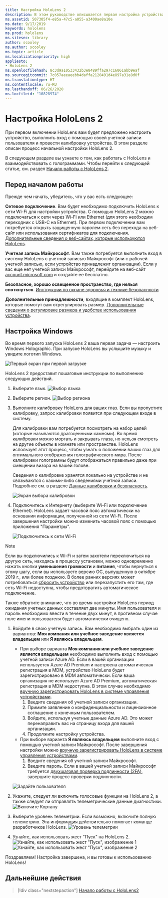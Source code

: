 ```yaml
---
title: Настройка HoloLens 2
description: В этом руководстве описывается первая настройка устройства.  Вам потребуется сеть Wi-Fi, а также учетная запись Майкрософт (MSA) или Azure Active Directory (AAD).
ms.assetid: 507305f4-e85a-47c5-a055-a3400ae8a10e
ms.date: 9/17/2019
keywords: hololens
ms.prod: hololens
ms.sitesec: library
author: scooley
ms.author: scooley
ms.topic: article
ms.localizationpriority: high
appliesto:
- HoloLens 2
ms.openlocfilehash: 8c3d9a10533432b3e8489ffa297c16061abb9eaf
ms.sourcegitcommit: 7c057aeeaeebb4daffa2120491d4e897a31e8d0f
ms.translationtype: HT
ms.contentlocale: ru-RU
ms.lasthandoff: 06/26/2020
ms.locfileid: "10828974"
---
```

# Настройка HoloLens 2

При первом включении HoloLens вам будет предложено настроить устройство, выполнить вход с помощью своей учетной записи пользователя и провести калибровку устройства.  В этом разделе описан процесс начальной настройки HoloLens 2.

В следующем разделе вы узнаете о том, как работать с HoloLens и взаимодействовать с голограммами. Чтобы перейти к следующей статье, см. раздел [Начало работы с HoloLens 2](hololens2-basic-usage.md).

## Перед началом работы

Прежде чем начать, убедитесь, что у вас есть следующее:

**Сетевое подключение**. Вам будет необходимо подключить HoloLens к сети Wi-Fi для настройки устройства. C помощью HoloLens 2 можно подключаться к сети через Wi-Fi или Ethernet (для этого необходим переходник с USB-C на Ethernet). При первом подключении вам потребуется открыть защищенную паролем сеть без перехода на веб-сайт или использования сертификатов для подключения. [Дополнительные сведения о веб-сайтах, которые используются HoloLens](hololens-offline.md).

**Учетная запись Майкрософт**. Вам также потребуется выполнить вход в систему HoloLens с учетной записью Майкрософт (или с рабочей учетной записью, если устройство принадлежит организации). Если у вас еще нет учетной записи Майкрософт, перейдите на веб-сайт [account.microsoft.com](https://account.microsoft.com) и создайте ее бесплатно.

**Безопасное, хорошо освещенное пространство, где нельзя споткнуться**. [Инструкции по охране здоровья и технике безопасности](https://go.microsoft.com/fwlink/p/?LinkId=746661)

**Дополнительные принадлежности**, входящие в комплект HoloLens, которые помогут вам отрегулировать размер. [Дополнительные сведения о регулировке размера и удобстве использования устройства](hololens2-setup.md#adjust-fit).

## Настройка Windows

Во время первого запуска HoloLens 2 ваша первая задача — настроить Windows Holographic.  При запуске HoloLens вы услышите музыку и увидите логотип Windows.

![Первый экран при первой загрузке](images/01-magic-moment.png)

HoloLens 2 предоставит пошаговые инструкции по выполнению следующих действий.

1. Выберите язык.
    ![Выбор языка](images/04-language.png)

1. Выберите регион.
    ![Выбор региона](images/05-region.png)

1. Выполните калибровку HoloLens для ваших глаз.  Если вы пропустите калибровку, запрос калибровки появится при следующем входе в систему.

    Для калибровки вам потребуется посмотреть на набор целей (которые называются драгоценными камнями). Во время калибровки можно моргать и закрывать глаза, но нельзя смотреть на другие объекты в комнате или пространстве. HoloLens использует этот процесс, чтобы узнать о положении ваших глаз для оптимального отображения голографического мира. После калибровки голограммы будут отображаться правильно даже при смещении визора на вашей голове.

    Сведения о калибровке хранятся локально на устройстве и не связываются с какими-либо сведениями учетной записи. Подробнее см. в разделе [Данные калибровки и безопасность](hololens-calibration.md#calibration-data-and-security).

    ![Экран выбора калибровки](images/06-et-corners.png)

1. Подключитесь к Интернету (выберите Wi-Fi или подключение Ethernet).
     HoloLens задает часовой пояс автоматически на основании информации, полученной из сети Wi-Fi. После завершения настройки можно изменить часовой пояс с помощью приложения "Параметры".

    ![Подключитесь к сети Wi-Fi](images/11-network.png)
> [!NOTE] 
> Если вы подключились к Wi-Fi и затем захотели переключиться на другую сеть, находясь в процессу установки, можно одновременно нажать кнопки **уменьшения громкости** и **питания**, чтобы вернуться к этому шагу, если вы используете версию ОС, выпущенную в октябре 2019 г., или более позднюю. В более ранних версиях может потребоваться [сбросить устройство](hololens-recovery.md) или перезапустить его там, где сеть Wi-Fi недоступна, чтобы предотвратить автоматическое подключение.
> 
> Также обратите внимание, что во время настройки HoloLens период ожидания учетных данных составляет две минуты. Имя пользователя и пароль необходимо ввести в течение двух минут, в противном случае поле имени пользователя будет автоматически очищено.

1. Войдите в свою учетную запись. Вам необходимо выбрать один из вариантов: **Моя компания или учебное заведение является владельцем** или **Я являюсь владельцем**.
    - При выборе варианта **Моя компания или учебное заведение является владельцем** необходимо выполнить вход с помощью учетной записи Azure AD. Если в вашей организации используется Azure AD Premium и настроена автоматическая регистрация в MDM, устройство HoloLens будет зарегистрировано в MDM автоматически. Если ваша организация не использует Azure AD Premium, автоматическая регистрация в MDM недоступна. В этом случае необходимо [вручную зарегистрировать HoloLens в системе управления устройствами](hololens-enroll-mdm.md#enroll-through-settings-app).
        1. Введите сведения об учетной записи организации.
        1. Примите заявление о конфиденциальности и лицензионное соглашение с конечным пользователем.
        1. Войдите, используя учетные данные Azure AD. Это может перенаправить вас на страницу входа для вашей организации.
        1. Продолжите настройку устройства.
    - При выборе варианта **Я являюсь владельцем** выполните вход с помощью учетной записи Майкрософт. После завершения настройки можно [вручную зарегистрировать HoloLens в системе управления устройствами](hololens-enroll-mdm.md#enroll-through-settings-app).
        1. Введите сведения об учетной записи Майкрософт.
        2. Введите пароль. Если в вашей учетной записи Майкрософт требуется [двухшаговая проверка подлинности (2FA)](https://blogs.technet.microsoft.com/microsoft_blog/2013/04/17/microsoft-account-gets-more-secure/), завершите процесс проверки подлинности.

    ![Задайте пользователя](images/13-device-owner.png)

1. Укажите, следует ли включить голосовые функции на HoloLens 2, а также следует ли отправлять телеметрические данные диагностики.
    ![Включите Кортану](images/22-do-more-with-voice.png)

1. Выберите уровень телеметрии. Если возможно, включите полную телеметрию. Эта информация действительно помогает команде разработчиков HoloLens.
     ![Уровень телеметрии](images/24-telemetry.png)

1. Узнайте, как использовать жест "Пуск" на HoloLens 2.
     ![Узнайте, как использовать жест "Пуск", изображение 1](images/26-01-startmenu-learning.png) ![Узнайте, как использовать жест "Пуск", изображение 2](images/26-02-startmenu-learning.png)

Поздравляем!  Настройка завершена, и вы готовы к использованию HoloLens!

## Дальнейшие действия

> [!div class="nextstepaction"]
> [Начало работы с HoloLens2](hololens2-basic-usage.md)
